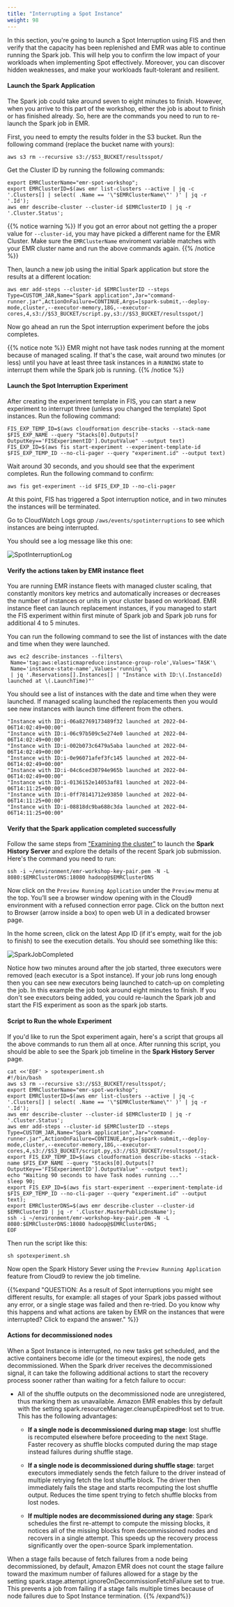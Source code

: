 ```yaml
---
title: "Interrupting a Spot Instance"
weight: 98
---
```


In this section, you're going to launch a Spot Interruption using FIS and then verify that the capacity has been replenished and EMR was able to continue running the Spark job. This will help you to confirm the low impact of your workloads when implementing Spot effectively. Moreover, you can discover hidden weaknesses, and make your workloads fault-tolerant and resilient.

#### Launch the Spark Application

The Spark job could take around seven to eight minutes to finish. However, when you arrive to this part of the workshop, either the job is about to finish or has finished already. So, here are the commands you need to run to re-launch the Spark job in EMR.

First, you need to empty the results folder in the S3 bucket. Run the following command (replace the bucket name with yours):

```
aws s3 rm --recursive s3://$S3_BUCKET/resultsspot/
```

Get the Cluster ID by running the following commands: 

```
export EMRClusterName="emr-spot-workshop";
export EMRClusterID=$(aws emr list-clusters --active | jq -c '.Clusters[] | select( .Name == '\"$EMRClusterName\"' )' | jq -r '.Id');
aws emr describe-cluster --cluster-id $EMRClusterID | jq -r '.Cluster.Status';
```

{{% notice warning %}}
If you got an error about not getting the a proper value for `--cluster-id`, you may have picked a different name for the EMR Cluster. Make sure the `EMRClusterName` enviroment variable matches with your EMR cluster name and run the above commands again.
{{% /notice %}}

Then, launch a new job using the initial Spark application but store the results at a different location:

```
aws emr add-steps --cluster-id $EMRClusterID --steps Type=CUSTOM_JAR,Name="Spark application",Jar="command-runner.jar",ActionOnFailure=CONTINUE,Args=[spark-submit,--deploy-mode,cluster,--executor-memory,18G,--executor-cores,4,s3://$S3_BUCKET/script.py,s3://$S3_BUCKET/resultsspot/]
```

Now go ahead an run the Spot interruption experiment before the jobs completes.

{{% notice note %}}
EMR might not have task nodes running at the moment because of managed scaling. If that's the case, wait around two minutes (or less) until you have at least three task instances in a `RUNNING` state to interrupt them while the Spark job is running.
{{% /notice %}}

#### Launch the Spot Interruption Experiment
After creating the experiment template in FIS, you can start a new experiment to interrupt three (unless you changed the template) Spot instances. Run the following command:

```
FIS_EXP_TEMP_ID=$(aws cloudformation describe-stacks --stack-name $FIS_EXP_NAME --query "Stacks[0].Outputs[?OutputKey=='FISExperimentID'].OutputValue" --output text)
FIS_EXP_ID=$(aws fis start-experiment --experiment-template-id $FIS_EXP_TEMP_ID --no-cli-pager --query "experiment.id" --output text)
```

Wait around 30 seconds, and you should see that the experiment completes. Run the following command to confirm:

```
aws fis get-experiment --id $FIS_EXP_ID --no-cli-pager
```

At this point, FIS has triggered a Spot interruption notice, and in two minutes the instances will be terminated.

Go to CloudWatch Logs group `/aws/events/spotinterruptions` to see which instances are being interrupted. 

You should see a log message like this one:

![SpotInterruptionLog](/images/running-emr-spark-apps-on-spot/spotinterruptionlog.png)

#### Verify the actions taken by EMR instance fleet

You are running EMR instance fleets with managed cluster scaling, that constantly monitors key metrics and automatically increases or decreases the number of instances or units in your cluster based on workload. EMR instance fleet can launch replacement instances, if you managed to start the FIS experiment within first minute of Spark job and Spark job runs for additional 4 to 5 minutes.

You can run the following command to see the list of instances with the date and time when they were launched.

```
aws ec2 describe-instances --filters\
 Name='tag:aws:elasticmapreduce:instance-group-role',Values='TASK'\
 Name='instance-state-name',Values='running'\
 | jq '.Reservations[].Instances[] | "Instance with ID:\(.InstanceId) launched at \(.LaunchTime)"'
```

You should see a list of instances with the date and time when they were launched. If managed scaling launched the replacements then you would see new instances with launch time different from the others.

```output
"Instance with ID:i-06a82769173489f32 launched at 2022-04-06T14:02:49+00:00"
"Instance with ID:i-06c97b509c5e274e0 launched at 2022-04-06T14:02:49+00:00"
"Instance with ID:i-002b073c6479a5aba launched at 2022-04-06T14:02:49+00:00"
"Instance with ID:i-0e96071afef3fc145 launched at 2022-04-06T14:02:49+00:00"
"Instance with ID:i-04c6ced30794e965b launched at 2022-04-06T14:02:49+00:00"
"Instance with ID:i-0136152e14053af81 launched at 2022-04-06T14:11:25+00:00"
"Instance with ID:i-0ff78141712e93850 launched at 2022-04-06T14:11:25+00:00"
"Instance with ID:i-08818dc9ba688c3da launched at 2022-04-06T14:11:25+00:00"
```

#### Verify that the Spark application completed successfully

Follow the same steps from ["Examining the cluster"](/running_spark_apps_with_emr_on_spot_instances/examining_cluster.html) to launch the **Spark History Server** and explore the details of the recent Spark job submission. Here's the command you need to run:

```
ssh -i ~/environment/emr-workshop-key-pair.pem -N -L 8080:$EMRClusterDNS:18080 hadoop@$EMRClusterDNS
```

Now click on the `Preview Running Application` under the `Preview` menu at the top. You’ll see a browser window opening with in the Cloud9 environment with a refused connection error page. Click on the button next to Browser (arrow inside a box) to open web UI in a dedicated browser page. 

In the home screen, click on the latest App ID (if it's empty, wait for the job to finish) to see the execution details. You should see something like this:

![SparkJobCompleted](/images/running-emr-spark-apps-on-spot/sparkjobcompleted.png)

Notice how two minutes around after the job started, three executors were removed (each executor is a Spot instance). If your job runs long enough then you can see new executors being launched to catch-up on completing the job. In this example the job took around eight minutes to finish. If you don't see executors being added, you could re-launch the Spark job and start the FIS experiment as soon as the spark job starts.

#### Script to Run the whole Experiment

If you'd like to run the Spot experiment again, here's a script that groups all the above commands to run them all at once. After running this script, you should be able to see the Spark job timeline in the **Spark History Server** page.

```
cat <<'EOF' > spotexperiment.sh
#!/bin/bash
aws s3 rm --recursive s3://$S3_BUCKET/resultsspot/;
export EMRClusterName="emr-spot-workshop";
export EMRClusterID=$(aws emr list-clusters --active | jq -c '.Clusters[] | select( .Name == '\"$EMRClusterName\"' )' | jq -r '.Id');
aws emr describe-cluster --cluster-id $EMRClusterID | jq -r '.Cluster.Status';
aws emr add-steps --cluster-id $EMRClusterID --steps Type=CUSTOM_JAR,Name="Spark application",Jar="command-runner.jar",ActionOnFailure=CONTINUE,Args=[spark-submit,--deploy-mode,cluster,--executor-memory,18G,--executor-cores,4,s3://$S3_BUCKET/script.py,s3://$S3_BUCKET/resultsspot/];
export FIS_EXP_TEMP_ID=$(aws cloudformation describe-stacks --stack-name $FIS_EXP_NAME --query "Stacks[0].Outputs[?OutputKey=='FISExperimentID'].OutputValue" --output text);
echo "Waiting 90 seconds to have Task nodes running ..."
sleep 90;
export FIS_EXP_ID=$(aws fis start-experiment --experiment-template-id $FIS_EXP_TEMP_ID --no-cli-pager --query "experiment.id" --output text);
export EMRClusterDNS=$(aws emr describe-cluster --cluster-id $EMRClusterID | jq -r '.Cluster.MasterPublicDnsName');
ssh -i ~/environment/emr-workshop-key-pair.pem -N -L 8080:$EMRClusterDNS:18080 hadoop@$EMRClusterDNS;
EOF
```

Then run the script like this:

```
sh spotexperiment.sh
```

Now open the Spark History Sever using the `Preview Running Application` feature from Cloud9 to review the job timeline.

{{%expand "QUESTION: As a result of Spot interruptions you might see different results, for example: all stages of your Spark jobs passed without any error, or a single stage was failed and then re-tried. Do you know why this happens and what actions are taken by EMR on the instances that were interrupted? Click to expand the answer." %}}

#### Actions for decommissioned nodes
When a Spot Instance is interrupted, no new tasks get scheduled, and the active containers become idle (or the timeout expires), the node gets decommissioned. When the Spark driver receives the decommissioned signal, it can take the following additional actions to start the recovery process sooner rather than waiting for a fetch failure to occur:

* All of the shuffle outputs on the decommissioned node are unregistered, thus marking them as unavailable. Amazon EMR enables this by default with the setting spark.resourceManager.cleanupExpiredHost set to true. This has the following advantages:

    * **If a single node is decommissioned during map stage**: lost shuffle is recomputed elsewhere before proceeding to the next Stage. Faster recovery as shuffle blocks computed during the map stage instead failures during shuffle stage. 

    * **If a single node is decommissioned during shuffle stage**: target executors immediately sends the fetch failure to the driver instead of multiple retrying fetch the lost shuffle block. The driver then immediately fails the stage and starts recomputing the lost shuffle output. Reduces the time spent trying to fetch shuffle blocks from lost nodes.

    * **If multiple nodes are decommissioned  during any stage**: Spark schedules the first re-attempt to compute the missing blocks, it notices all of the missing blocks from decommissioned nodes and recovers in a single attempt. This speeds up the recovery process significantly over the open-source Spark implementation.

When a stage fails because of fetch failures from a node being decommissioned, by default, Amazon EMR does not count the stage failure toward the maximum number of failures allowed for a stage by the setting spark.stage.attempt.ignoreOnDecommissionFetchFailure set to true. This prevents a job from failing if a stage fails multiple times because of node failures due to Spot Instance termination.
{{% /expand%}}